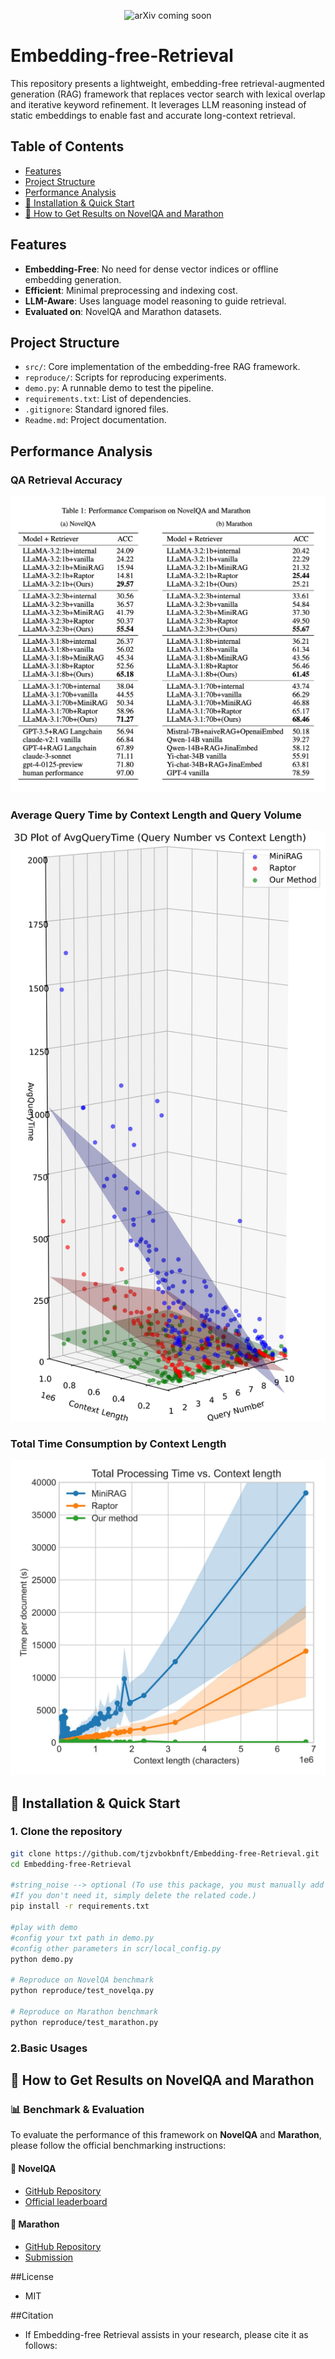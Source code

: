 <p align="center">
  <img src="https://img.shields.io/badge/arXiv-coming--soon-red.svg?style=flat-square" alt="arXiv coming soon">
</p>


# Embedding-free-Retrieval

This repository presents a lightweight, embedding-free retrieval-augmented generation (RAG) framework that replaces vector search with lexical overlap and iterative keyword refinement. It leverages LLM reasoning instead of static embeddings to enable fast and accurate long-context retrieval.

## Table of Contents
- [Features](#features)
- [Project Structure](#project-structure)
- [Performance Analysis](#Performance-Analysis)
- [🔧 Installation & Quick Start](#-installation--quick-start)
- [📄 How to Get Results on NovelQA and Marathon](#-how-to-get-results-on-novelqa-and-marathon)


## Features

- **Embedding-Free**: No need for dense vector indices or offline embedding generation.
- **Efficient**: Minimal preprocessing and indexing cost.
- **LLM-Aware**: Uses language model reasoning to guide retrieval.
- **Evaluated on**: NovelQA and Marathon datasets.

## Project Structure

- `src/`: Core implementation of the embedding-free RAG framework.
- `reproduce/`: Scripts for reproducing experiments.
- `demo.py`: A runnable demo to test the pipeline.
- `requirements.txt`: List of dependencies.
- `.gitignore`: Standard ignored files.
- `Readme.md`: Project documentation.

## Performance Analysis

### QA Retrieval Accuracy
![QA Retrieval Accuracy](performance/ret.png)

### Average Query Time by Context Length and Query Volume
![Average Query Time](performance/Time%203D.jpg)

### Total Time Consumption by Context Length
![Total Time Consumption](performance/Total%20time.jpg)


## 🔧 Installation & Quick Start

### 1. Clone the repository

```bash
git clone https://github.com/tjzvbokbnft/Embedding-free-Retrieval.git
cd Embedding-free-Retrieval

#string_noise --> optional (To use this package, you must manually add it to your site-packages directory.
#If you don't need it, simply delete the related code.)
pip install -r requirements.txt

#play with demo
#config your txt path in demo.py
#config other parameters in scr/local_config.py
python demo.py

# Reproduce on NovelQA benchmark
python reproduce/test_novelqa.py

# Reproduce on Marathon benchmark
python reproduce/test_marathon.py
```
### 2.Basic Usages


## 📄 How to Get Results on NovelQA and Marathon

### 📊 Benchmark & Evaluation

To evaluate the performance of this framework on **NovelQA** and **Marathon**, please follow the official benchmarking instructions:

#### 📘 NovelQA
- [GitHub Repository](https://github.com/NovelQA/novelqa.github.io)
- [Official leaderboard](https://novelqa.github.io/)
  

#### 🏃 Marathon
- [GitHub Repository](https://github.com/Hambaobao/Marathon)
- [Submission](https://openbenchmark.online/marathon/)

##License
- MIT 

##Citation
- If Embedding-free Retrieval assists in your research, please cite it as follows:

